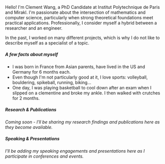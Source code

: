 Hello! I'm Clement Wang, a PhD Candidate at Institut Polytechnique de Paris and Mirakl. I'm passionate about the intersection of mathematics and computer science, particularly when strong theoretical foundations meet practical applications. Professionally, I consider myself a hybrid between a researcher and an engineer.

In the past, I worked on many different projects, which is why I do not like to describe myself as a specialist of a topic.

##### A few facts about myself

- I was born in France from Asian parents, have lived in the US and Germany for 6 months each.
- Even though I'm not particularly good at it, I love sports: volleyball, bouldering, spikeball, running, biking...
- One day, I was playing basketball to cool down after an exam when I slipped on a clementine and broke my ankle. I then walked with crutches for 2 months.


##### Research & Publications

*Coming soon - I'll be sharing my research findings and publications here as they become available.*

##### Speaking & Presentations

*I'll be adding my speaking engagements and presentations here as I participate in conferences and events.*
